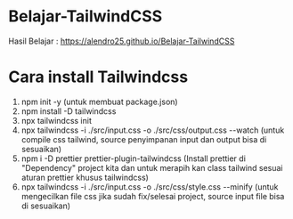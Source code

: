 # Belajar-TailwindCSS

Hasil Belajar :
https://alendro25.github.io/Belajar-TailwindCSS

# Cara install Tailwindcss

1.  npm init -y (untuk membuat package.json)
2.  npm install -D tailwindcss
3.  npx tailwindcss init
4.  npx tailwindcss -i ./src/input.css -o ./src/css/output.css --watch (untuk compile css tailwind, source penyimpanan input dan output bisa di sesuaikan)
5.  npm i -D prettier prettier-plugin-tailwindcss (Install prettier di "Dependency" project kita dan untuk merapih kan class tailwind sesuai aturan prettier khusus tailwindcss)
6.  npx tailwindcss -i ./src/input.css -o ./src/css/style.css --minify (untuk mengecilkan file css jika sudah fix/selesai project, source input file bisa di sesuaikan)
